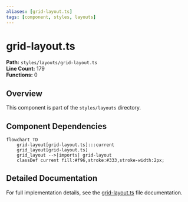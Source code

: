 ```yaml
---
aliases: [grid-layout.ts]
tags: [component, styles, layouts]
---
```


# grid-layout.ts

**Path:** `styles/layouts/grid-layout.ts`  
**Line Count:** 179  
**Functions:** 0  

## Overview

This component is part of the `styles/layouts` directory.

## Component Dependencies

```mermaid
flowchart TD
    grid-layout[grid-layout.ts]:::current
    grid_layout[grid-layout.ts]
    grid_layout -->|imports| grid-layout
    classDef current fill:#f96,stroke:#333,stroke-width:2px;
```

## Detailed Documentation

For full implementation details, see the [grid-layout.ts](../files/grid-layout.md) file documentation.

